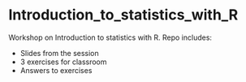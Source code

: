 # Introduction_to_statistics_with_R
Workshop on Introduction to statistics with R. Repo includes:
- Slides from the session
- 3 exercises for classroom 
- Answers to exercises
